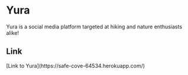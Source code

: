 # Yura

Yura is a social media platform targeted at hiking and nature enthusiasts alike!

<h2>Link</h2>
[Link to Yura](https://safe-cove-64534.herokuapp.com/)
